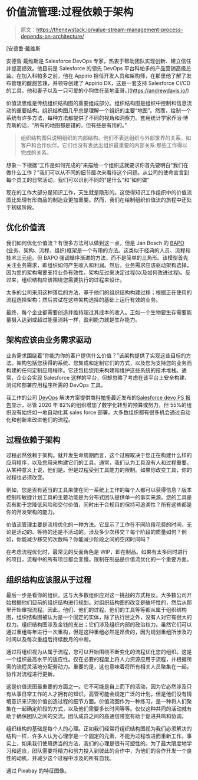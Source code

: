 # 价值流管理:过程依赖于架构

> 原文：<https://thenewstack.io/value-stream-management-process-depends-on-architecture/>

[](https://andrewdavis.io/)

 [安德鲁·戴维斯

安德鲁·戴维斯是 Salesforce DevOps 专家，热衷于帮助团队实现创新、建立信任并提高绩效。他目前是 Salesforce 的领先 DevOps 平台科帕多的产品营销高级总监。在加入科帕多之前，他在 Appirio 担任开发人员和架构师，在那里他了解了发布管理的酸甜苦辣，并领导创建了 Appirio DX，这是一套支持 Salesforce CI/CD 的工具。他和妻子以及一只可爱的小狗住在圣地亚哥。](https://andrewdavis.io/) [](https://andrewdavis.io/)

价值流思维是传统组织结构图的重要组成部分。组织结构图是组织中控制和信息流动的重要结构。组织结构图几乎总是理解一个组织的主要“地图”。然而，绘制一个系统有许多方法，每种方法都提供了不同的视角和洞察力。套用统计学家乔治·博克斯的话，“所有的地图都是错的，但有些是有用的。”

> 组织结构图只说明组织的内部结构。他们不表达组织与外部世界的关系，如客户和合作伙伴。它们也没有表达出组织最重要的内部关系:那些工作得以完成的关系。

想象一下根据“工作是如何完成的”来描绘一个组织这就要求你首先要明白“我们在做什么工作？”我们可以从不同的细节层次来看待这个问题。从公司的使命宣言到每个员工的日常活动，我们可以识别不同的“是什么”和“如何做”

现在的工作大部分是知识工作，天生就是隐形的。这使得知识工作组织中的价值流图比处理有形商品的制造业更加重要。然而，我们在绘制组织价值流的旅程中还处于初级阶段。

## 优化价值流

我们如何优化价值流？有很多方法可以做到这一点，但是 Jan Bosch 的 [BAPO](https://janbosch.com/blog/index.php/2017/11/25/structure-eats-strategy/) (业务、架构、流程、组织)框架是一个有用的方法。这类似于经典的人员、流程和技术三元组。但 BAPO 强调循序渐进的方法，而不是简单的三角形。该模型首先关注业务需求，即组织如何产生收入和利润。然后，业务需求应该驱动架构选择，因为您的架构需要支持业务有效性。架构反过来决定过程(以及如何改进过程)。反过来，组织结构应该围绕您需要执行的过程来设计。

太多的公司采用这种落后的方法，基于他们的组织结构构建过程；根据正在使用的流程选择架构；然后尝试在这些架构选择的基础上运行有效的业务。

最终，每个企业都需要创造并维持超过其成本的收入。正如一个生物要生存需要能量摄入达到或超过能量消耗一样，盈利能力就是生存能力。

## 架构应该由业务需求驱动

业务需求围绕着“你能为你的客户提供什么价值？”该架构提供了实现这些目标的方法。架构包括您获得的系统、您集成和定制它们的方式，以及您为支持您的业务而构建的任何定制应用程序。它还包括您用来构建和维护这些系统的技术堆栈。通常，企业会实现 Salesforce 这样的平台，但却忽略了考虑在该平台上安全构建、测试和部署应用程序所需的 DevOps 工具。

我工作的公司 [DevOps](https://thenewstack.io/category/devops/) 解决方案提供商[科帕多](https://www.copado.com/)最近发布的[Salesforce devo PS 报告](https://copado.com/wp-content/uploads/2019/11/The-State-of-Salesforce-DevOps-Report-by-Copado.pdf)显示，尽管 2020 年 82%的组织增加了数字化转型的预算或努力，但 55%的组织没有始终如一地自动化其 sales force 部署。大多数组织都有很多机会通过自动化和创新来改进他们的流程。

## 过程依赖于架构

过程必然依赖于架构。就开发生命周期而言，这个过程取决于您正在构建什么样的应用程序，以及您用来构建它们的工具。通常，我们认为工具没有人和过程重要。从某种意义上说，他们是。但是过程受到工具能力的限制。如果你改变工具，你的过程也必须改变。

例如，您是否有适当的工具来使在同一系统上工作的每个人都可以获得信息？版本控制和敏捷计划工具的主要功能是为分布式团队提供单一的事实来源。您的工具是否有助于您降低风险和交付价值，同时出于合规目的保持可追溯性？所有这些都是你的开发架构的能力。

价值流管理主要是流程优化的一种方法。它显示了工作在不同阶段花费的时间，无论是活动的、等待的还是不活动的。涉及多少次移交？每个阶段的质量如何？例如，你能减少移交的次数吗？你能减少阶段之间的空闲时间吗？

在考虑流程优化时，最常见的反面角色是 WIP，即在制品。如果有太多同时进行的项目，流程中的所有项目都会变慢。限制在制品是价值流优化的一个重要方面。

## 组织结构应该服从于过程

最后一步是看你的组织。这与大多数组织应对这一挑战的方式相反。大多数公司开始根据他们目前的组织结构进行规划。对组织结构图的改变是破坏性的，然后从那里开始审视流程。因此，他们、他们的过程、他们的工具等等都从属于组织结构图，组织结构图被认为是一个固定的实体，除了执行层之外，没有人对它有很大的权力。组织结构图涉及金钱的支出；它们涉及组织内部的政治权力。虽然它们可以通过重组每年进行一次重构，但是这种重组必然是昂贵的，因为规划重组所涉及的时间以及每次重组后持续数月的中断。

通过将组织视为从属于流程，您可以开始围绕不断变化的流程优化您的组织。这是一个组织最高水平的适应性。仅在必要的程度上将人力资源应用于流程，并根据所需的流程灵活地分配劳动力。重要的是，这也意味着将所有相关人员聚集在一起，协作对流程进行更新。

这是价值流图最重要的方面之一。它不可能是自上而下的活动，因为它必然涉及只有从事日常工作的人才拥有的知识。高管可能会规定广泛的计划。但是他们没有情境意识来识别价值创造过程的细节方面。价值流图作为一种练习，是一种将人们聚集在一起确定阶段的方式，以及他们需要多长时间等等。仅仅这种共同的活动就有助于确保团队之间的交流。团队成员之间的高通信带宽有助于促进共鸣和协调。

组织结构的基础是每个人的心理。正如我们经常将组织结构图视为我们必须解决的结构一样，许多人认为心理学是一个固定的元素，不能为过程改进而重新工作。事实上，如果我们使用适当的方法，我们的心理是很有可塑性的。为了最大限度地学习和适应，团队需要将精力和努力投入到彼此的合作中，为他们的合作开发一个良性的动机，并减少这个过程中涉及的所有自我。

通过 Pixabay 的特征图像。

<svg xmlns:xlink="http://www.w3.org/1999/xlink" viewBox="0 0 68 31" version="1.1"><title>Group</title> <desc>Created with Sketch.</desc></svg>